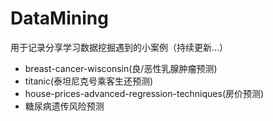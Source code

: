 # DataMining
用于记录分享学习数据挖掘遇到的小案例（持续更新...）<br>
- breast-cancer-wisconsin(良/恶性乳腺肿瘤预测)
- titanic(泰坦尼克号乘客生还预测)
- house-prices-advanced-regression-techniques(房价预测)
- 糖尿病遗传风险预测
